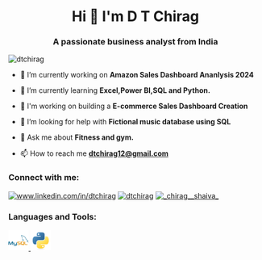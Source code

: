 <h1 align="center">Hi 👋 I'm D T Chirag</h1>
<h3 align="center">A passionate business analyst from India</h3>

<p align="left"> <img src="https://komarev.com/ghpvc/?username=dtchirag&label=Profile%20views&color=0e75b6&style=flat" alt="dtchirag" /> </p>

- 🔭 I’m currently working on **Amazon Sales Dashboard Ananlysis 2024**

- 🌱 I’m currently learning **Excel,Power BI,SQL and Python.**

- 👯 I'm working on building a **E-commerce Sales Dashboard Creation**

- 🤝 I’m looking for help with **Fictional music database using SQL**

- 💬 Ask me about **Fitness and gym.**

- 📫 How to reach me **dtchirag12@gmail.com**

<h3 align="left">Connect with me:</h3>
<p align="left">
<a href="https://linkedin.com/in/www.linkedin.com/in/dtchirag" target="blank"><img align="center" src="https://raw.githubusercontent.com/rahuldkjain/github-profile-readme-generator/master/src/images/icons/Social/linked-in-alt.svg" alt="www.linkedin.com/in/dtchirag" height="30" width="40" /></a>
<a href="https://fb.com/dtchirag" target="blank"><img align="center" src="https://raw.githubusercontent.com/rahuldkjain/github-profile-readme-generator/master/src/images/icons/Social/facebook.svg" alt="dtchirag" height="30" width="40" /></a>
<a href="https://instagram.com/_chirag__shaiva_" target="blank"><img align="center" src="https://raw.githubusercontent.com/rahuldkjain/github-profile-readme-generator/master/src/images/icons/Social/instagram.svg" alt="_chirag__shaiva_" height="30" width="40" /></a>
</p>

<h3 align="left">Languages and Tools:</h3>
<p align="left"> <a href="https://www.mysql.com/" target="_blank" rel="noreferrer"> <img src="https://raw.githubusercontent.com/devicons/devicon/master/icons/mysql/mysql-original-wordmark.svg" alt="mysql" width="40" height="40"/> </a> <a href="https://www.python.org" target="_blank" rel="noreferrer"> <img src="https://raw.githubusercontent.com/devicons/devicon/master/icons/python/python-original.svg" alt="python" width="40" height="40"/> </a> </p>
